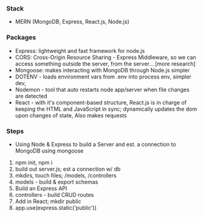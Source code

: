 ### Stack

- MERN (MongoDB, Express, React.js, Node.js)

### Packages

- Express: lightweight and fast framework for node.js
- CORS: Cross-Origin Resource Sharing - Express Middleware, so we can access something outside the server, from the server... [more research]
- Mongoose: makes interacting with MongoDB through Node.js simpler
- DOTENV - loads environment vars from .env into process env, simpler dev,
- Nodemon - tool that auto restarts node app/server when file changes are detected
- React - with it's component-based structure, React.js is in charge of keeping the HTML and JavaScript in sync; dynamically updates the dom upon changes of state, Also makes requests

### Steps

- Using Node & Express to build a Server and est. a connection to MongoDB using mongoose

1. npm init, npm i <dependencies>
1. build out server.js; est a connection w/ db
1. mkdirs, touch files; /models, /controllers
1. models - build & export schemas
1. Build an Express API
1. controllers - build CRUD routes
1. Add in React; mkdir public
1. app.use(express.static('public'))
